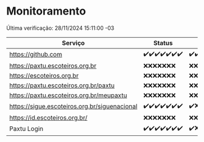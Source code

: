# Monitoramento

Última verificação: 28/11/2024 15:11:00 -03

|Serviço|Status|Últimas 24h|
|---|---|---|
|https://github.com|<span title="2024-11-21: OK=23">✔️</span><span title="2024-11-22: OK=23">✔️</span><span title="2024-11-23: OK=23">✔️</span><span title="2024-11-24: OK=23">✔️</span><span title="2024-11-25: OK=23">✔️</span><span title="2024-11-26: OK=23">✔️</span><span title="2024-11-27: OK=17">✔️</span>|<span title="27/11/2024 15:11:00 -03 : 200">✔️</span><span title="27/11/2024 16:07:00 -03 : 200">✔️</span><span title="27/11/2024 17:10:00 -03 : 200">✔️</span><span title="27/11/2024 18:08:00 -03 : 200">✔️</span><span title="27/11/2024 19:08:00 -03 : 200">✔️</span><span title="27/11/2024 20:08:00 -03 : 200">✔️</span><span title="27/11/2024 21:43:00 -03 : 200">✔️</span><span title="27/11/2024 23:19:00 -03 : 200">✔️</span><span title="28/11/2024 00:25:00 -03 : 200">✔️</span><span title="28/11/2024 01:11:00 -03 : 200">✔️</span><span title="28/11/2024 02:09:00 -03 : 200">✔️</span><span title="28/11/2024 03:13:00 -03 : 200">✔️</span><span title="28/11/2024 04:09:00 -03 : 200">✔️</span><span title="28/11/2024 05:12:00 -03 : 200">✔️</span><span title="28/11/2024 06:09:00 -03 : 200">✔️</span><span title="28/11/2024 07:10:00 -03 : 200">✔️</span><span title="28/11/2024 08:07:00 -03 : 200">✔️</span><span title="28/11/2024 09:16:00 -03 : 200">✔️</span><span title="28/11/2024 10:20:00 -03 : 200">✔️</span><span title="28/11/2024 11:08:00 -03 : 200">✔️</span><span title="28/11/2024 12:09:00 -03 : 200">✔️</span><span title="28/11/2024 13:10:00 -03 : 200">✔️</span><span title="28/11/2024 14:07:00 -03 : 200">✔️</span><span title="28/11/2024 15:11:00 -03 : 200">✔️</span>|
|https://paxtu.escoteiros.org.br|<span title="2024-11-21: Falhas=23">❌</span><span title="2024-11-22: Falhas=23">❌</span><span title="2024-11-23: Falhas=23">❌</span><span title="2024-11-24: Falhas=23">❌</span><span title="2024-11-25: Falhas=23">❌</span><span title="2024-11-26: Falhas=23">❌</span><span title="2024-11-27: Falhas=17">❌</span>|<span title="27/11/2024 15:11:00 -03 : 403">❌</span><span title="27/11/2024 16:07:00 -03 : 403">❌</span><span title="27/11/2024 17:10:00 -03 : 403">❌</span><span title="27/11/2024 18:08:00 -03 : 403">❌</span><span title="27/11/2024 19:08:00 -03 : 403">❌</span><span title="27/11/2024 20:08:00 -03 : 403">❌</span><span title="27/11/2024 21:43:00 -03 : 403">❌</span><span title="27/11/2024 23:19:00 -03 : 403">❌</span><span title="28/11/2024 00:25:00 -03 : 403">❌</span><span title="28/11/2024 01:11:00 -03 : 403">❌</span><span title="28/11/2024 02:09:00 -03 : 403">❌</span><span title="28/11/2024 03:13:00 -03 : 403">❌</span><span title="28/11/2024 04:09:00 -03 : 403">❌</span><span title="28/11/2024 05:12:00 -03 : 403">❌</span><span title="28/11/2024 06:09:00 -03 : 403">❌</span><span title="28/11/2024 07:10:00 -03 : 403">❌</span><span title="28/11/2024 08:07:00 -03 : 403">❌</span><span title="28/11/2024 09:16:00 -03 : 403">❌</span><span title="28/11/2024 10:20:00 -03 : 403">❌</span><span title="28/11/2024 11:08:00 -03 : 403">❌</span><span title="28/11/2024 12:09:00 -03 : 403">❌</span><span title="28/11/2024 13:10:00 -03 : 403">❌</span><span title="28/11/2024 14:07:00 -03 : 403">❌</span><span title="28/11/2024 15:11:00 -03 : 403">❌</span>|
|https://escoteiros.org.br|<span title="2024-11-21: Falhas=23">❌</span><span title="2024-11-22: Falhas=23">❌</span><span title="2024-11-23: Falhas=23">❌</span><span title="2024-11-24: Falhas=23">❌</span><span title="2024-11-25: Falhas=23">❌</span><span title="2024-11-26: Falhas=23">❌</span><span title="2024-11-27: Falhas=17">❌</span>|<span title="27/11/2024 15:11:00 -03 : 403">❌</span><span title="27/11/2024 16:07:00 -03 : 403">❌</span><span title="27/11/2024 17:10:00 -03 : 403">❌</span><span title="27/11/2024 18:08:00 -03 : 403">❌</span><span title="27/11/2024 19:08:00 -03 : 403">❌</span><span title="27/11/2024 20:08:00 -03 : 403">❌</span><span title="27/11/2024 21:43:00 -03 : 403">❌</span><span title="27/11/2024 23:19:00 -03 : 403">❌</span><span title="28/11/2024 00:25:00 -03 : 403">❌</span><span title="28/11/2024 01:11:00 -03 : 403">❌</span><span title="28/11/2024 02:09:00 -03 : 403">❌</span><span title="28/11/2024 03:13:00 -03 : 403">❌</span><span title="28/11/2024 04:09:00 -03 : 403">❌</span><span title="28/11/2024 05:12:00 -03 : 403">❌</span><span title="28/11/2024 06:09:00 -03 : 403">❌</span><span title="28/11/2024 07:10:00 -03 : 403">❌</span><span title="28/11/2024 08:07:00 -03 : 403">❌</span><span title="28/11/2024 09:16:00 -03 : 403">❌</span><span title="28/11/2024 10:20:00 -03 : 403">❌</span><span title="28/11/2024 11:08:00 -03 : 403">❌</span><span title="28/11/2024 12:09:00 -03 : 403">❌</span><span title="28/11/2024 13:10:00 -03 : 403">❌</span><span title="28/11/2024 14:07:00 -03 : 403">❌</span><span title="28/11/2024 15:11:00 -03 : 403">❌</span>|
|https://paxtu.escoteiros.org.br/paxtu|<span title="2024-11-21: Falhas=23">❌</span><span title="2024-11-22: Falhas=23">❌</span><span title="2024-11-23: Falhas=23">❌</span><span title="2024-11-24: Falhas=23">❌</span><span title="2024-11-25: Falhas=23">❌</span><span title="2024-11-26: Falhas=23">❌</span><span title="2024-11-27: Falhas=17">❌</span>|<span title="27/11/2024 15:11:00 -03 : 403">❌</span><span title="27/11/2024 16:07:00 -03 : 403">❌</span><span title="27/11/2024 17:10:00 -03 : 403">❌</span><span title="27/11/2024 18:08:00 -03 : 403">❌</span><span title="27/11/2024 19:08:00 -03 : 403">❌</span><span title="27/11/2024 20:08:00 -03 : 403">❌</span><span title="27/11/2024 21:43:00 -03 : 403">❌</span><span title="27/11/2024 23:19:00 -03 : 403">❌</span><span title="28/11/2024 00:25:00 -03 : 403">❌</span><span title="28/11/2024 01:11:00 -03 : 403">❌</span><span title="28/11/2024 02:09:00 -03 : 403">❌</span><span title="28/11/2024 03:13:00 -03 : 403">❌</span><span title="28/11/2024 04:09:00 -03 : 403">❌</span><span title="28/11/2024 05:12:00 -03 : 403">❌</span><span title="28/11/2024 06:09:00 -03 : 403">❌</span><span title="28/11/2024 07:10:00 -03 : 403">❌</span><span title="28/11/2024 08:07:00 -03 : 403">❌</span><span title="28/11/2024 09:16:00 -03 : 403">❌</span><span title="28/11/2024 10:20:00 -03 : 403">❌</span><span title="28/11/2024 11:08:00 -03 : 403">❌</span><span title="28/11/2024 12:09:00 -03 : 403">❌</span><span title="28/11/2024 13:10:00 -03 : 403">❌</span><span title="28/11/2024 14:07:00 -03 : 403">❌</span><span title="28/11/2024 15:11:00 -03 : 403">❌</span>|
|https://paxtu.escoteiros.org.br/meupaxtu|<span title="2024-11-21: Falhas=23">❌</span><span title="2024-11-22: Falhas=23">❌</span><span title="2024-11-23: Falhas=23">❌</span><span title="2024-11-24: Falhas=23">❌</span><span title="2024-11-25: Falhas=23">❌</span><span title="2024-11-26: Falhas=23">❌</span><span title="2024-11-27: Falhas=17">❌</span>|<span title="27/11/2024 15:11:00 -03 : 403">❌</span><span title="27/11/2024 16:07:00 -03 : 403">❌</span><span title="27/11/2024 17:10:00 -03 : 403">❌</span><span title="27/11/2024 18:08:00 -03 : 403">❌</span><span title="27/11/2024 19:08:00 -03 : 403">❌</span><span title="27/11/2024 20:08:00 -03 : 403">❌</span><span title="27/11/2024 21:43:00 -03 : 403">❌</span><span title="27/11/2024 23:19:00 -03 : 403">❌</span><span title="28/11/2024 00:25:00 -03 : 403">❌</span><span title="28/11/2024 01:11:00 -03 : 403">❌</span><span title="28/11/2024 02:09:00 -03 : 403">❌</span><span title="28/11/2024 03:13:00 -03 : 403">❌</span><span title="28/11/2024 04:09:00 -03 : 403">❌</span><span title="28/11/2024 05:12:00 -03 : 403">❌</span><span title="28/11/2024 06:09:00 -03 : 403">❌</span><span title="28/11/2024 07:10:00 -03 : 403">❌</span><span title="28/11/2024 08:07:00 -03 : 403">❌</span><span title="28/11/2024 09:16:00 -03 : 403">❌</span><span title="28/11/2024 10:20:00 -03 : 403">❌</span><span title="28/11/2024 11:08:00 -03 : 403">❌</span><span title="28/11/2024 12:09:00 -03 : 403">❌</span><span title="28/11/2024 13:10:00 -03 : 403">❌</span><span title="28/11/2024 14:07:00 -03 : 403">❌</span><span title="28/11/2024 15:11:00 -03 : 403">❌</span>|
|https://sigue.escoteiros.org.br/siguenacional|<span title="2024-11-21: OK=23">✔️</span><span title="2024-11-22: OK=23">✔️</span><span title="2024-11-23: OK=23">✔️</span><span title="2024-11-24: OK=23">✔️</span><span title="2024-11-25: OK=23">✔️</span><span title="2024-11-26: OK=23">✔️</span><span title="2024-11-27: OK=17">✔️</span>|<span title="27/11/2024 15:11:00 -03 : 200">✔️</span><span title="27/11/2024 16:07:00 -03 : 0">❌</span><span title="27/11/2024 17:10:00 -03 : 200">✔️</span><span title="27/11/2024 18:08:00 -03 : 200">✔️</span><span title="27/11/2024 19:08:00 -03 : 200">✔️</span><span title="27/11/2024 20:08:00 -03 : 200">✔️</span><span title="27/11/2024 21:43:00 -03 : 200">✔️</span><span title="27/11/2024 23:19:00 -03 : 200">✔️</span><span title="28/11/2024 00:25:00 -03 : 200">✔️</span><span title="28/11/2024 01:11:00 -03 : 200">✔️</span><span title="28/11/2024 02:09:00 -03 : 200">✔️</span><span title="28/11/2024 03:13:00 -03 : 200">✔️</span><span title="28/11/2024 04:09:00 -03 : 200">✔️</span><span title="28/11/2024 05:12:00 -03 : 200">✔️</span><span title="28/11/2024 06:09:00 -03 : 200">✔️</span><span title="28/11/2024 07:10:00 -03 : 200">✔️</span><span title="28/11/2024 08:07:00 -03 : 200">✔️</span><span title="28/11/2024 09:16:00 -03 : 200">✔️</span><span title="28/11/2024 10:20:00 -03 : 200">✔️</span><span title="28/11/2024 11:08:00 -03 : 200">✔️</span><span title="28/11/2024 12:09:00 -03 : 200">✔️</span><span title="28/11/2024 13:10:00 -03 : 200">✔️</span><span title="28/11/2024 14:07:00 -03 : 200">✔️</span><span title="28/11/2024 15:11:00 -03 : 200">✔️</span>|
|https://id.escoteiros.org.br/|<span title="2024-11-21: Falhas=23">❌</span><span title="2024-11-22: Falhas=23">❌</span><span title="2024-11-23: Falhas=23">❌</span><span title="2024-11-24: Falhas=23">❌</span><span title="2024-11-25: Falhas=23">❌</span><span title="2024-11-26: Falhas=23">❌</span><span title="2024-11-27: Falhas=17">❌</span>|<span title="27/11/2024 15:11:00 -03 : 403">❌</span><span title="27/11/2024 16:07:00 -03 : 403">❌</span><span title="27/11/2024 17:10:00 -03 : 403">❌</span><span title="27/11/2024 18:08:00 -03 : 403">❌</span><span title="27/11/2024 19:08:00 -03 : 403">❌</span><span title="27/11/2024 20:08:00 -03 : 403">❌</span><span title="27/11/2024 21:43:00 -03 : 403">❌</span><span title="27/11/2024 23:19:00 -03 : 403">❌</span><span title="28/11/2024 00:25:00 -03 : 403">❌</span><span title="28/11/2024 01:11:00 -03 : 403">❌</span><span title="28/11/2024 02:09:00 -03 : 403">❌</span><span title="28/11/2024 03:13:00 -03 : 403">❌</span><span title="28/11/2024 04:09:00 -03 : 403">❌</span><span title="28/11/2024 05:12:00 -03 : 403">❌</span><span title="28/11/2024 06:09:00 -03 : 403">❌</span><span title="28/11/2024 07:10:00 -03 : 403">❌</span><span title="28/11/2024 08:07:00 -03 : 403">❌</span><span title="28/11/2024 09:16:00 -03 : 403">❌</span><span title="28/11/2024 10:20:00 -03 : 403">❌</span><span title="28/11/2024 11:08:00 -03 : 403">❌</span><span title="28/11/2024 12:09:00 -03 : 403">❌</span><span title="28/11/2024 13:10:00 -03 : 403">❌</span><span title="28/11/2024 14:07:00 -03 : 403">❌</span><span title="28/11/2024 15:11:00 -03 : 403">❌</span>|
|Paxtu Login|<span title="2024-11-21: OK=23">✔️</span><span title="2024-11-22: OK=23">✔️</span><span title="2024-11-23: OK=23">✔️</span><span title="2024-11-24: OK=23">✔️</span><span title="2024-11-25: OK=23">✔️</span><span title="2024-11-26: OK=23">✔️</span><span title="2024-11-27: OK=17">✔️</span>|<span title="27/11/2024 15:11:00 -03 : 200">✔️</span><span title="27/11/2024 16:07:00 -03 : 504">❌</span><span title="27/11/2024 17:10:00 -03 : 200">✔️</span><span title="27/11/2024 18:08:00 -03 : 200">✔️</span><span title="27/11/2024 19:08:00 -03 : 200">✔️</span><span title="27/11/2024 20:08:00 -03 : 200">✔️</span><span title="27/11/2024 21:43:00 -03 : 200">✔️</span><span title="27/11/2024 23:19:00 -03 : 200">✔️</span><span title="28/11/2024 00:25:00 -03 : 200">✔️</span><span title="28/11/2024 01:11:00 -03 : 200">✔️</span><span title="28/11/2024 02:09:00 -03 : 200">✔️</span><span title="28/11/2024 03:13:00 -03 : 200">✔️</span><span title="28/11/2024 04:09:00 -03 : 200">✔️</span><span title="28/11/2024 05:12:00 -03 : 200">✔️</span><span title="28/11/2024 06:09:00 -03 : 200">✔️</span><span title="28/11/2024 07:10:00 -03 : 200">✔️</span><span title="28/11/2024 08:07:00 -03 : 200">✔️</span><span title="28/11/2024 09:16:00 -03 : 200">✔️</span><span title="28/11/2024 10:20:00 -03 : 200">✔️</span><span title="28/11/2024 11:08:00 -03 : 200">✔️</span><span title="28/11/2024 12:09:00 -03 : 200">✔️</span><span title="28/11/2024 13:10:00 -03 : 200">✔️</span><span title="28/11/2024 14:07:00 -03 : 200">✔️</span><span title="28/11/2024 15:11:00 -03 : 200">✔️</span>|
